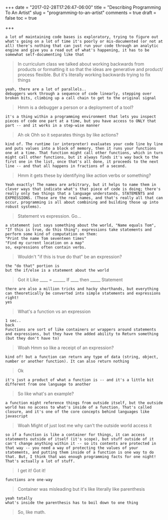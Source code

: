 +++
date = "2017-02-28T17:26:47-06:00"
title = "Describing Programming To An Artist"
slug = "programming-to-an-artist"
comments = true
draft = false
toc = true

+++

```text
a lot of maintaining code bases is exploratory, trying to figure out what's going on a lot of time it's poorly or mis-documented (or not at all) there's nothing that can just run your code through an analytic engine and give you a read out of what's happening, it has to be somewhat self-documenting like that
```

>In curriculum class we talked about working backwards from products or formatting it so that the ideas are generative and product/ process flexible.
But it's literally working backwards trying to fix things

```text
yeah, there are a lot of parallels..
debuggers work through a sequence of code linearly, stepping over broken bits, climbing up a call chain to get to the original signal
```

> Hmm is a debugger a person or a deployment of a tool?

```text
it's a thing within a programming environment that lets you inspect pieces of code one part at a time, but you have access to ONLY that part -- and it works in a step-wise manner
```

> Ah ok
Ohh so it separates things by like actions?

```text
kind of. The runtime (or interpreter) evaluates your code line by line and puts values into a block of memory, then it runs your functions one at a time. That function might call other functions, which in turn might call other functions, but it always finds it's way back to the first one in the list, once that's all done, it proceeds to the next line -- and that all happens in fractions of a second.
```

> Hmm it gets these by identifying like action verbs or something?

```text
Yeah exactly! The names are arbitrary, but it helps to name them in clever ways that indicate what's that piece of code is doing; there's really only two things that a language understands, STATEMENTS and EXPRESSIONS. (Those are the real names, and that's really all that can occur, programming is all about combining and building those up into robust systems).
```

> Statement vs expression. Go...

```text
a statement just says something about the world, "Name equals Tom", "If this is true, do this thing"; expressions take statements and perform some kind of computation on them:
"Print the name Tom seventeen times"
"Find my current location on a map"
so, expressions often contain verbs.
```

> Wouldn't "if this is true do that" be an expression?

```text
the "do that" portion is
but the if/else is a statement about the world
```

> Got it
Like ____ = ______
If ____ then _____
Statement

```text
there are also a million tricks and hacky shorthands, but everything can theoretically be converted into simple statements and expressions
right!
yes
```

> What's a function vs an expression

```text
1 sec..
back
Functions are sort of like containers or wrappers around statements and expressions, but they have the added ability to Return something (but they don't have to)
```

> Woah
Hmm so like a receipt of an expression?

```text
kind of! but a function can return any type of data (string, object, number or another function). It can also return nothing
```

> Ok

```text
it's just a product of what a function is -- and it's a little bit different from one language to another
```

> So like what's an example?

```text
a function might reference things from outside itself, but the outside world has no access to what's inside of a function. That's called closure, and it's one of the core concepts behind languages like javascript
```

> Woah
Might of just lost me
why can't the outside world access it

```text
so if a function is like a container for things, it can access statements outside of itself (it's scope), but stuff outside of it can't change anything within it -- so its contents are protected in that way -- you need a way of protecting the values of your statements, and putting them inside of a function is one way to do that. But, I think that was enough programming facts for one night! That's actually a lot of stuff.
```

> I get it!
Got it!

```text
functions are one-way
```

> Container was misleading but it's like literally like parenthesis

```text
yeah totally
what's inside the parenthesis has to boil down to one thing
```

> So, like math.
